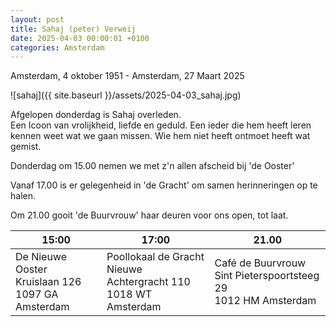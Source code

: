 ```yaml
---
layout: post
title: Sahaj (peter) Verweij
date: 2025-04-03 00:00:01 +0100
categories: Amsterdam
---
```

Amsterdam, 4 oktober 1951 - Amsterdam, 27 Maart 2025  

![sahaj]({{ site.baseurl }}/assets/2025-04-03_sahaj.jpg)

Afgelopen donderdag is Sahaj overleden.  
Een Icoon van vrolijkheid, liefde en geduld. Een ieder die hem heeft leren kennen weet wat we gaan missen. Wie hem niet heeft ontmoet heeft wat gemist.  

Donderdag om 15.00 nemen we met z'n allen afscheid bij 'de Ooster'  

Vanaf 17.00 is er gelegenheid in 'de Gracht' om samen herinneringen op te halen.  

Om 21.00 gooit 'de Buurvrouw' haar deuren voor ons open, tot laat.

| 15:00 | 17:00 | 21.00 |
| --- | --- | --- |
| De Nieuwe Ooster<br />Kruislaan 126<br />1097 GA Amsterdam | Poollokaal de Gracht<br />Nieuwe Achtergracht 110<br />1018 WT Amsterdam | Café de Buurvrouw<br />Sint Pieterspoortsteeg 29<br />1012 HM Amsterdam |
